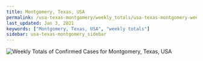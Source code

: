 ```yaml
---
title: Montgomery, Texas, USA
permalink: /usa-texas-montgomery/weekly_totals/usa-texas-montgomery-weekly_totals.html
last_updated: Jan 3, 2021
keywords: ["Montgomery, Texas, USA", "weekly totals"]
sidebar: usa-texas-montgomery_sidebar
---
```


![Weekly Totals of Confirmed Cases for Montgomery, Texas, USA](/covid_tracker/images/graphs/usa-texas-montgomery-weekly_totals_graph.png)
